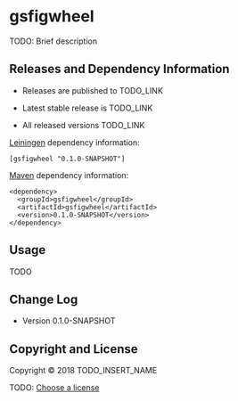# gsfigwheel

TODO: Brief description



## Releases and Dependency Information

* Releases are published to TODO_LINK

* Latest stable release is TODO_LINK

* All released versions TODO_LINK

[Leiningen] dependency information:

    [gsfigwheel "0.1.0-SNAPSHOT"]

[Maven] dependency information:

    <dependency>
      <groupId>gsfigwheel</groupId>
      <artifactId>gsfigwheel</artifactId>
      <version>0.1.0-SNAPSHOT</version>
    </dependency>

[Leiningen]: http://leiningen.org/
[Maven]: http://maven.apache.org/



## Usage

TODO



## Change Log

* Version 0.1.0-SNAPSHOT



## Copyright and License

Copyright © 2018 TODO_INSERT_NAME

TODO: [Choose a license](http://choosealicense.com/)
